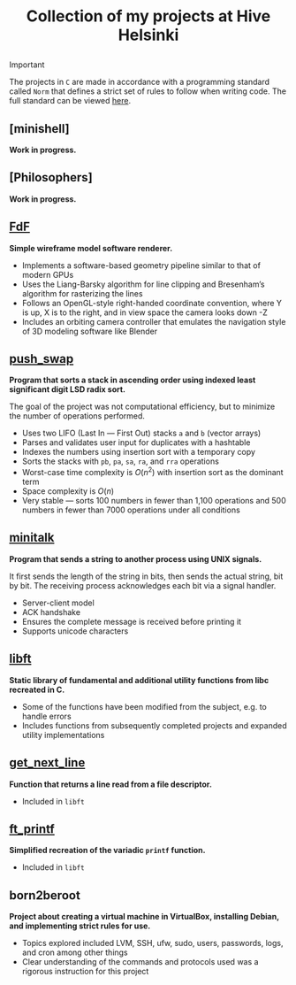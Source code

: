 # <p align="middle">Collection of my projects at Hive Helsinki</p>

> [!IMPORTANT]
> The projects in `C` are made in accordance with a programming standard called `Norm` that defines a strict set of rules to follow when writing code. The full standard can be viewed [here](https://github.com/42School/norminette/blob/master/pdf/en.norm.pdf).

## [minishell]
**Work in progress.**

## [Philosophers]
**Work in progress.**

## [FdF](https://github.com/mordori/FdF)
**Simple wireframe model software renderer.**
- Implements a software-based geometry pipeline similar to that of modern GPUs
- Uses the Liang-Barsky algorithm for line clipping and Bresenham’s algorithm for rasterizing the lines
- Follows an OpenGL-style right-handed coordinate convention, where Y is up, X is to the right, and in view space the camera looks down -Z
- Includes an orbiting camera controller that emulates the navigation style of 3D modeling software like Blender

## [push_swap](https://github.com/mordori/push_swap)
**Program that sorts a stack in ascending order using indexed least significant digit LSD radix sort.**

The goal of the project was not computational efficiency, but to minimize the number of operations performed.
- Uses two LIFO (Last In — First Out) stacks `a` and `b` (vector arrays)
- Parses and validates user input for duplicates with a hashtable
- Indexes the numbers using insertion sort with a temporary copy
- Sorts the stacks with `pb`, `pa`, `sa`, `ra`, and `rra` operations
- Worst-case time complexity is $O(n^2)$ with insertion sort as the dominant term
- Space complexity is $O(n)$
- Very stable — sorts 100 numbers in fewer than 1,100 operations and 500 numbers in fewer than 7000 operations under all conditions

## [minitalk](https://github.com/mordori/minitalk)
**Program that sends a string to another process using UNIX signals.**

It first sends the length of the string in bits, then sends the actual string, bit by bit. The receiving process acknowledges each bit via a signal handler.
- Server-client model
- ACK handshake
- Ensures the complete message is received before printing it
- Supports unicode characters

## [libft](https://github.com/mordori/libft)
**Static library of fundamental and additional utility functions from libc recreated in C.**
- Some of the functions have been modified from the subject, e.g. to handle errors
- Includes functions from subsequently completed projects and expanded utility implementations

## [get_next_line](https://github.com/mordori/get_next_line)
**Function that returns a line read from a file descriptor.**
- Included in `libft`

## [ft_printf](https://github.com/mordori/ft_printf)
**Simplified recreation of the variadic `printf` function.**
- Included in `libft`

## born2beroot
**Project about creating a virtual machine in VirtualBox, installing Debian, and implementing strict rules for use.**
- Topics explored included LVM, SSH, ufw, sudo, users, passwords, logs, and cron among other things
- Clear understanding of the commands and protocols used was a rigorous instruction for this project
